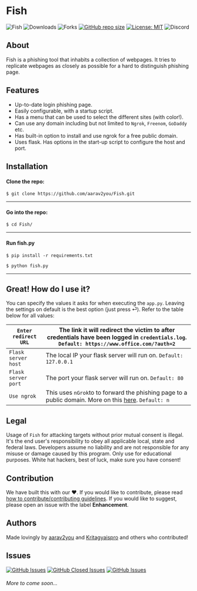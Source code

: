 # Fish 

![Fish](https://i.imgur.com/nQ45dEy.png "Fish")
![Downloads](https://img.shields.io/github/downloads/aarav2you/Fish/total?branch=master&label=Downloads&logo=GitHub&logoColorr=ffffff&labelColor=282828&color=informational&style=flat)
![Forks](https://img.shields.io/github/forks/aarav2you/Fish?branch=master&label=Forks&logo=GitHub&logoColor=ffffff&labelColor=282828&color=informational&style=flat)
[![GitHub repo size](https://img.shields.io/github/repo-size/aarav2you/Fish?branch=master&label=Repo%20Size&logo=GitHub&logoColor=ffffff&labelColor=282828&style=flat)]()
[![License: MIT](https://img.shields.io/badge/License-MIT-yellow.svg)](https://opensource.org/licenses/MIT)
![Discord](https://img.shields.io/discord/815516003034857522?label=Discord&logo=discord&logoColor=ffffff&labelColor=7289DA&color=2c2f33)

## About
Fish is a phishing tool that inhabits a collection of webpages. It tries to replicate webpages as closely as possible for a hard to distinguish phishing page.
## Features
- Up-to-date login phishing page.
- Easily configurable, with a startup script.
- Has a menu that can be used to select the different sites (with color!).
- Can use any domain including but not limited to `Ngrok`, `Freenom`, `GoDaddy` etc.
- Has built-in option to install and use ngrok for a free public domain.
- Uses flask. Has options in the start-up script to configure the host and port.


## Installation 
#### Clone the repo:
`$ git clone https://github.com/aarav2you/Fish.git`


------------

#### Go into the repo:
`$ cd Fish/`

------------

#### Run fish.py
`$ pip install -r requirements.txt`

`$ python fish.py`

------------

## Great! How do I use it?
You can specify the values it asks for when executing the `app.py`. Leaving the settings on default is the best option (just press ⏎). Refer to the table below for all values:

| `Enter redirect URL` | The link it will redirect the victim to after credentials have been logged in `credentials.log`. `Default: https://www.office.com/?auth=2` 	|
|----------------------|-------------------------------------------------------------------------------------------------------------------------------------|
| `Flask server host`  | The local IP your flask server will run on. `Default: 127.0.0.1`                                                                    |
| `Flask server port`  | The port your flask server will run on. `Default: 80`                                                                               |
| `Use ngrok`          | This uses `nGrok`to to forward the phishing page to a public domain. More on this [here][1]. `Default: n`                           |                        	
## Legal
Usage of `Fish` for attacking targets without prior mutual consent is illegal. It's the end user's responsibility to obey all applicable local, state and federal laws. Developers assume no liability and are not responsible for any misuse or damage caused by this program. Only use for educational purposes. White hat hackers, best of luck, make sure you have consent!

## Contribution
We have built this with our ❤️. If you would like to contribute, please read [how to contribute/contributing guidelines](https://github.com/aarav2you/Fish/blob/dev/CONTRIBUTING.md). If you would like to suggest, please open an issue with the label **Enhancement**.

## Authors
Made lovingly by [aarav2you][3] and [Kritagyaispro][4] and others who contributed!

## Issues
[![GitHub Issues](https://img.shields.io/github/issues/aarav2you/Fish?branch=master&label=Issues&logo=GitHub&logoColor=ffffff&labelColor=282828&style=flat)]()
[![GitHub Closed Issues](https://img.shields.io/github/issues-closed/aarav2you/Fish?branch=master&label=Closed%20Issues&logo=GitHub&logoColor=ffffff&labelColor=282828&style=flat)]()
[![GitHub Issues](https://img.shields.io/github/issues/aarav2you/Fish?branch=master&label=Issues&logo=GitHub&logoColor=ffffff&labelColor=282828&color=informational&style=flat)]()


###### More to come soon...

[1]: https://ngrok.com "here"
[2]: https://github.com/aarav2you/Fish/tree/dev "Dev"
[3]: https://github.com/aarav2you "aarav2you"
[4]: https://github.com/Kritagyaispro "Kritagyaispro"
